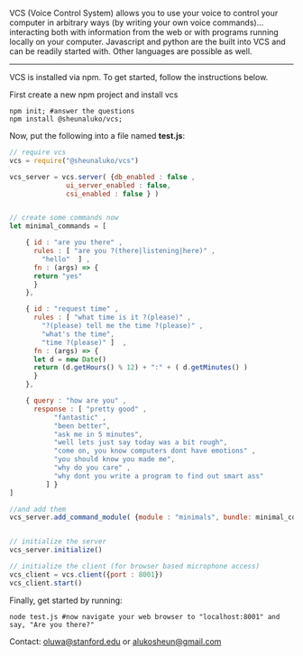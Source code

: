 VCS (Voice Control System) allows you to use your voice to control your computer in arbitrary ways (by writing your own voice
commands)... interacting both with information from the web or with programs running locally on your computer.
Javascript and python are the built into VCS and can be readily started with. Other languages are possible as well. 

---

VCS is installed via npm. To get started, follow the instructions below. 

First create a new npm project and install vcs

```
npm init; #answer the questions 
npm install @sheunaluko/vcs; 
``` 

Now, put the following into a file named **test.js**: 

```javascript 
// require vcs
vcs = require("@sheunaluko/vcs")

vcs_server = vcs.server( {db_enabled : false ,
			  ui_server_enabled : false,
			  csi_enabled : false } )


// create some commands now
let minimal_commands = [

    { id : "are you there" ,
      rules : [ "are you ?(there|listening|here)" ,
		"hello"  ] ,
      fn : (args) => {
	  return "yes"
      }
    },

    { id : "request time" ,
      rules : [ "what time is it ?(please)" ,
		"?(please) tell me the time ?(please)" ,
		"what's the time",
		"time ?(please)" ]  ,
      fn : (args) => {
	  let d = new Date()
	  return (d.getHours() % 12) + ":" + ( d.getMinutes() )
      }
    },

    { query : "how are you" ,
      response : [ "pretty good" ,
		   "fantastic" ,
		   "been better",
		   "ask me in 5 minutes",
		   "well lets just say today was a bit rough",
		   "come on, you know computers dont have emotions" ,
		   "you should know you made me",
		   "why do you care" ,
		   "why dont you write a program to find out smart ass"
		 ] }
]

//and add them
vcs_server.add_command_module( {module : "minimals", bundle: minimal_commands })


// initialize the server
vcs_server.initialize()

// initialize the client (for browser based microphone access)
vcs_client = vcs.client({port : 8001})
vcs_client.start()

``` 

Finally, get started by running: 

```
node test.js #now navigate your web browser to "localhost:8001" and say, "Are you there?" 
```

Contact: oluwa@stanford.edu or alukosheun@gmail.com
